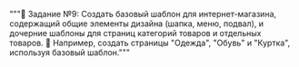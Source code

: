 """📌 Задание №9:
Создать базовый шаблон для интернет-магазина,
содержащий общие элементы дизайна (шапка, меню,
подвал), и дочерние шаблоны для страниц категорий
товаров и отдельных товаров.
📌 Например, создать страницы "Одежда", "Обувь" и "Куртка",
используя базовый шаблон."""
